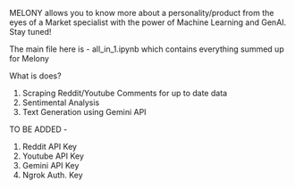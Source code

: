 MELONY allows you to know more about a personality/product from the eyes of a Market specialist with the power of Machine Learning and GenAI. Stay tuned!

The main file here is - all_in_1.ipynb which contains everything summed up for Melony

What is does?
1. Scraping Reddit/Youtube Comments for up to date data
2. Sentimental Analysis
3. Text Generation using Gemini API

TO BE ADDED - 
1. Reddit API Key
2. Youtube API Key
3. Gemini API Key
4. Ngrok Auth. Key
